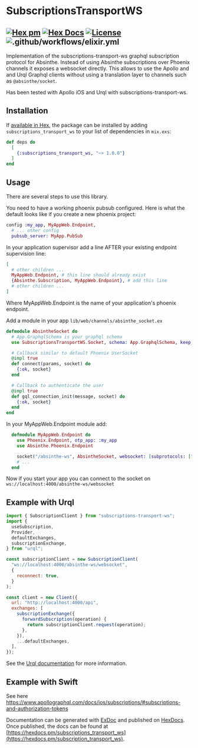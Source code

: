# SubscriptionsTransportWS

## [![Hex pm](http://img.shields.io/hexpm/v/subscriptions-transport-ws.svg?style=flat)](https://hex.pm/packages/subscriptions-transport-ws) [![Hex Docs](https://img.shields.io/badge/hex-docs-9768d1.svg)](https://hexdocs.pm/subscriptions-transport-ws) [![License](https://img.shields.io/badge/License-MIT-blue.svg)](https://opensource.org/licenses/MIT)![.github/workflows/elixir.yml](https://github.com/maartenvanvliet/subscriptions-transport-ws/workflows/.github/workflows/elixir.yml/badge.svg)
<!-- MDOC !-->

Implementation of the subscriptions-transport-ws graphql subscription protocol for Absinthe. Instead of using Absinthe subscriptions over Phoenix channels it exposes a websocket directly. This allows to use
the Apollo and and Urql Graphql clients without using a translation layer to channels such as `@absinthe/socket`. 

Has been tested with Apollo iOS and Urql with subscriptions-transport-ws.

## Installation

If [available in Hex](https://hex.pm/docs/publish), the package can be installed
by adding `subscriptions_transport_ws` to your list of dependencies in `mix.exs`:

```elixir
def deps do
  [
    {:subscriptions_transport_ws, "~> 1.0.0"}
  ]
end
```

## Usage

There are several steps to use this library. 

You need to have a working phoenix pubsub configured. Here is what the default looks like if you create a new phoenix project:
```elixir
config :my_app, MyAppWeb.Endpoint,
  # ... other config
  pubsub_server: MyApp.PubSub
```
In your application supervisor add a line AFTER your existing endpoint supervision line:

```elixir
[
  # other children ...
  MyAppWeb.Endpoint, # this line should already exist
  {Absinthe.Subscription, MyAppWeb.Endpoint}, # add this line
  # other children ...
]
```

Where MyAppWeb.Endpoint is the name of your application's phoenix endpoint.

Add a module in your app `lib/web/channels/absinthe_socket.ex`
```elixir
defmodule AbsintheSocket do
  # App.GraphqlSchema is your graphql schema
  use SubscriptionsTransportWS.Socket, schema: App.GraphqlSchema, keep_alive: 1000

  # Callback similar to default Phoenix UserSocket
  @impl true
  def connect(params, socket) do
    {:ok, socket}
  end

  # Callback to authenticate the user
  @impl true
  def gql_connection_init(message, socket) do
    {:ok, socket}
  end
end
```

In your MyAppWeb.Endpoint module add:
```elixir
  defmodule MyAppWeb.Endpoint do
    use Phoenix.Endpoint, otp_app: :my_app
    use Absinthe.Phoenix.Endpoint

    socket("/absinthe-ws", AbsintheSocket, websocket: [subprotocols: ["graphql-ws"]])
    # ...
  end
```

Now if you start your app you can connect to the socket on `ws://localhost:4000/absinthe-ws/websocket`

## Example with Urql 
```javascript
import { SubscriptionClient } from "subscriptions-transport-ws";
import {
  useSubscription,
  Provider,
  defaultExchanges,
  subscriptionExchange,
} from "urql";

const subscriptionClient = new SubscriptionClient(
  "ws://localhost:4000/absinthe-ws/websocket",
  {
    reconnect: true,
  }
);

const client = new Client({
  url: "http://localhost:4000/api",
  exchanges: [
    subscriptionExchange({
      forwardSubscription(operation) {
        return subscriptionClient.request(operation);
      },
    }),
    ...defaultExchanges,
  ],
});
```
See the [Urql documentation](https://formidable.com/open-source/urql/docs/advanced/subscriptions/#setting-up-subscriptions-transport-ws) for more information.

## Example with Swift

See here https://www.apollographql.com/docs/ios/subscriptions/#subscriptions-and-authorization-tokens

<!-- MDOC !-->

Documentation can be generated with [ExDoc](https://github.com/elixir-lang/ex_doc)
and published on [HexDocs](https://hexdocs.pm). Once published, the docs can
be found at [https://hexdocs.pm/subscriptions_transport_ws](https://hexdocs.pm/subscription_transport_ws).
